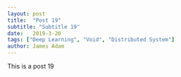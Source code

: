 ```yaml
---
layout: post
title:  "Post 19"
subtitle: "Subtitle 19"
date:   2019-3-20
tags: ["Deep Learning", "Void", "Distributed System"]
author: James Adam
---
```

This is a post 19
